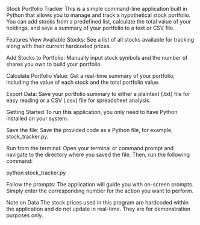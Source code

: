 Stock Portfolio Tracker
This is a simple command-line application built in Python that allows you to manage and track a hypothetical stock portfolio. You can add stocks from a predefined list, calculate the total value of your holdings, and save a summary of your portfolio to a text or CSV file.

Features
View Available Stocks: See a list of all stocks available for tracking along with their current hardcoded prices.

Add Stocks to Portfolio: Manually input stock symbols and the number of shares you own to build your portfolio.

Calculate Portfolio Value: Get a real-time summary of your portfolio, including the value of each stock and the total portfolio value.

Export Data: Save your portfolio summary to either a plaintext (.txt) file for easy reading or a CSV (.csv) file for spreadsheet analysis.

Getting Started
To run this application, you only need to have Python installed on your system.

Save the file: Save the provided code as a Python file, for example, stock_tracker.py.

Run from the terminal: Open your terminal or command prompt and navigate to the directory where you saved the file. Then, run the following command:

python stock_tracker.py

Follow the prompts: The application will guide you with on-screen prompts. Simply enter the corresponding number for the action you want to perform.

Note on Data
The stock prices used in this program are hardcoded within the application and do not update in real-time. They are for demonstration purposes only.
